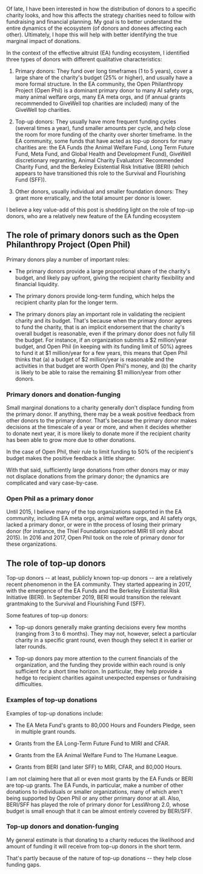 Of late, I have been interested in how the distribution of donors to a
specific charity looks, and how this affects the strategy charities
need to follow with fundraising and financial planning. My goal is to
better understand the entire dynamics of the ecosystem (of donors and
donees affecting each other). Ultimately, I hope this will help with
better identifying the true marginal impact of donations.

In the context of the effective altruist (EA) funding ecosystem, I
identified three types of donors with different qualitative
characteristics:

1. Primary donors: They fund over long timeframes (1 to 5 years),
   cover a large share of the charity's budget (25% or higher), and
   usually have a more formal structure. In the EA community, the Open
   Philanthropy Project (Open Phil) is a dominant primary donor to
   many AI safety orgs, many animal welfare orgs, many EA meta orgs,
   and (if annual grants recommended to GiveWell top charities are
   included) many of the GiveWell top charities.

2. Top-up donors: They usually have more frequent funding cycles
   (several times a year), fund smaller amounts per cycle, and help
   close the room for more funding of the charity over shorter
   timeframe. In the EA community, some funds that have acted as
   top-up donors for many charities are: the EA Funds (the Animal
   Welfare Fund, Long Term Future Fund, Meta Fund, and Global Health
   and Development Fund), GiveWell discretionary regranting, Animal
   Charity Evaluators' Recommended Charity Fund, and the Berkeley
   Existential Risk Initiative (BERI) (which appears to have
   transitioned this role to the Survival and Flourishing Fund (SFF)).

3. Other donors, usually individual and smaller foundation donors:
   They grant more erratically, and the total amount per donor is
   lower.

I believe a key value-add of this post is shedding light on the role
of top-up donors, who are a relatively new feature of the EA funding
ecosystem

## The role of primary donors such as the Open Philanthropy Project (Open Phil)

Primary donors play a number of important roles:

* The primary donors provide a large proportional share of the
  charity's budget, and likely pay upfront, giving the recipient
  charity flexibility and financial liquidity.

* The primary donors provide long-term funding, which helps the
  recipient charity plan for the longer term.

* The primary donors play an important role in validating the
  recipient charity and its budget. That's because when the primary
  donor agrees to fund the charity, that is an implicit endorsement
  that the charity's overall budget is reasonable, even if the primary
  donor does not fully fill the budget. For instance, if an
  organization submits a $2 million/year budget, and Open Phil (in
  keeping with its funding limit of 50%) agrees to fund it at $1
  million/year for a few years, this means that Open Phil thinks that
  (a) a budget of $2 million/year is reasonable and the activities in
  that budget are worth Open Phil's money, and (b) the charity is
  likely to be able to raise the remaining $1 million/year from other
  donors.

### Primary donors and donation-funging

Small marginal donations to a charity generally don't displace funding
from the primary donor. If anything, there may be a weak positive
feedback from other donors to the primary donor. That's because the
primary donor makes decisions at the timescale of a year or more, and
when it decides whether to donate next year, it is more likely to
donate more if the recipient charity has been able to grow more due to
other donations.

In the case of Open Phil, their rule to limit funding to 50% of the
recipient's budget makes the positive feedback a little sharper.

With that said, sufficiently large donations from other donors may or
may not displace donations from the primary donor; the dynamics are
complicated and vary case-by-case.

### Open Phil as a primary donor

Until 2015, I believe many of the top organizations supported in the
EA community, including EA meta orgs, animal welfare orgs, and AI
safety orgs, lacked a primary donor, or were in tthe process of losing
their primary donor (for instance, the Thiel Foundation supported MIRI
till only about 2015). In 2016 and 2017, Open Phil took on the role of
primary donor for these organizations.

## The role of top-up donors

Top-up donors -- at least, publicly known top-up donors -- are a
relatively recent phenomenon in the EA community. They started
appearing in 2017, with the emergence of the EA Funds and the Berkeley
Existential Risk Initiative (BERI). In September 2019, BERI would
transition the relevant grantmaking to the Survival and Flourishing
Fund (SFF).

Some features of top-up donors:

* Top-up donors generally make granting decisions every few months
  (ranging from 3 to 6 months). They may not, however, select a
  particular charity in a specific grant round, even though they
  select it in earlier or later rounds.

* Top-up donors pay more attention to the current financials of the
  organization, and the funding they provide within each round is only
  sufficient for a short time horizon. In particular, they help
  provide a hedge to recipient charities against unexpected expenses
  or fundraising difficulties.

### Examples of top-up donations

Examples of top-up donations include:

* The EA Meta Fund's grants to 80,000 Hours and Founders Pledge, seen
  in multiple grant rounds.

* Grants from the EA Long-Term Future Fund to MIRI and CFAR.

* Grants from the EA Animal Welfare Fund to The Humane League.

* Grants from BERI (and later SFF) to MIRI, CFAR, and 80,000 Hours.

I am not claiming here that all or even most grants by the EA Funds or
BERI are top-up grants. The EA Funds, in particular, make a number of
other donations to individuals or smaller organizations, many of which
aren't being supported by Open Phil or any other prrimary donor at
all. Also, BERI/SFF has played the role of primary donor for LessWrong
2.0, whose budget is small enough that it can be almost entirely
covered by BERI/SFF.

### Top-up donors and donation-funging

My general estimate is that donating to a charity reduces the
likelihood and amount of funding it will receive from top-up donors in
the short term.

That's partly because of the nature of top-up donations -- they help
close funding gaps.